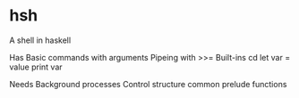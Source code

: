 # hsh
A shell in haskell

Has
  Basic commands with arguments
  Pipeing with >>=
  Built-ins
    cd 
    let var = value
    print var 

Needs
  Background processes
  Control structure
  common prelude functions
  
